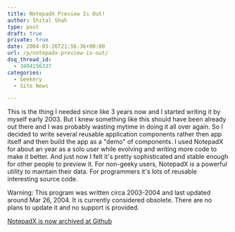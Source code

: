 ```yaml
---
title: NotepadX Preview Is Out!
author: Shital Shah
type: post
draft: true
private: true
date: 2004-03-26T21:56:36+00:00
url: /p/notepadx-preview-is-out/
dsq_thread_id:
  - 3494156337
categories:
  - Geekery
  - Site News

---
```

This is the thing I needed since like 3 years now and I started writing it by myself early 2003. But I knew something like this should have been already out there and I was probably wasting mytime in doing it all over again. So I decided to write several reusable application components rather then app itself and then build the app as a "demo" of components. I used NotepadX for about an year as a solo user while evolving and writing more code to make it better. And just now I felt it's pretty sophisticated and stable enough for other people to preview it. For non-geeky users, NotepadX is a powerful utility to maintain their data. For programmers it's lots of reusable interesting source code.

<p class="obsolete">
  Warning: This program was written circa 2003-2004 and last updated around Mar 26, 2004. It is currently considered obsolete. There are no plans to update it and no support is provided.
</p>

[NotepadX is now archived at Github][1]

<div class="github-widget" data-repo="sytelus/NotepadX">
</div>

 [1]: https://github.com/sytelus/NotepadX